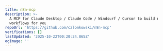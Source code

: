 ```yaml
---
title: n8n-mcp
description: >-
  A MCP for Claude Desktop / Claude Code / Windsurf / Cursor to build n8n
  workflows for you 
repoUrl: 'https://github.com/czlonkowski/n8n-mcp'
verifications: []
lastUpdated: '2025-10-22T00:20:24.865Z'
ogImage: ''
---
```


